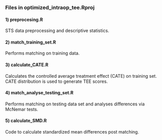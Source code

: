 
### Files in optimized_intraop_tee.Rproj

#### 1) preprocesing.R
STS data preprocessing and descriptive statistics.

#### 2) match_training_set.R
Performs matching on training data.

#### 3) calculate_CATE.R
Calculates the controlled average treatment effect (CATE) on training set.
CATE distribution is used to generate TEE scores.

#### 4) match_analyse_testing_set.R
Performs matching on testing data set and analyses differences via 
McNemar tests.

#### 5) calculate_SMD.R
Code to calculate standardized mean differences post matching.
